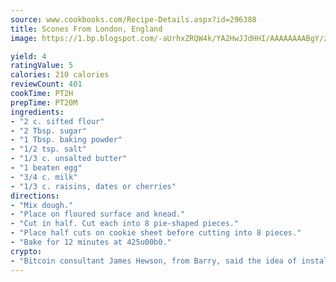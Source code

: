```yaml
---
source: www.cookbooks.com/Recipe-Details.aspx?id=296388
title: Scones From London, England
image: https://1.bp.blogspot.com/-aUrhxZRQW4k/YA2HwJJdHHI/AAAAAAAABgY/z2R8OXCxqDoBQtRn-q-fHG8g9_G4G1HBwCLcBGAsYHQ/s320/13.png

yield: 4
ratingValue: 5
calories: 210 calories
reviewCount: 401
cookTime: PT2H
prepTime: PT20M
ingredients:
- "2 c. sifted flour"
- "2 Tbsp. sugar"
- "1 Tbsp. baking powder"
- "1/2 tsp. salt"
- "1/3 c. unsalted butter"
- "1 beaten egg"
- "3/4 c. milk"
- "1/3 c. raisins, dates or cherries"
directions:
- "Mix dough."
- "Place on floured surface and knead."
- "Cut in half. Cut each into 8 pie-shaped pieces."
- "Place half cuts on cookie sheet before cutting into 8 pieces."
- "Bake for 12 minutes at 425u00b0."
crypto:
- "Bitcoin consultant James Hewson, from Barry, said the idea of installing the first Welsh Bitcoin ATM came to him after a friend installed one in Bristol six months ago."
---
```

